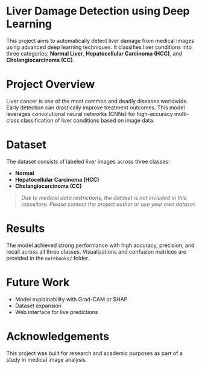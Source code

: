 
# Liver Damage Detection using Deep Learning

This project aims to automatically detect liver damage from medical images using advanced deep learning techniques. It classifies liver conditions into three categories: **Normal Liver**, **Hepatocellular Carcinoma (HCC)**, and **Cholangiocarcinoma (CC)**.

# Project Overview

Liver cancer is one of the most common and deadly diseases worldwide. Early detection can drastically improve treatment outcomes. This model leverages convolutional neural networks (CNNs) for high-accuracy multi-class classification of liver conditions based on image data.

# Dataset

The dataset consists of labeled liver images across three classes:
- **Normal**
- **Hepatocellular Carcinoma (HCC)**
- **Cholangiocarcinoma (CC)**

> *Due to medical data restrictions, the dataset is not included in this repository. Please contact the project author or use your own dataset.*


# Results

The model achieved strong performance with high accuracy, precision, and recall across all three classes. Visualizations and confusion matrices are provided in the `notebooks/` folder.



# Future Work

- Model explainability with Grad-CAM or SHAP
- Dataset expansion
- Web interface for live predictions

# Acknowledgements

This project was built for research and academic purposes as part of a study in medical image analysis.
